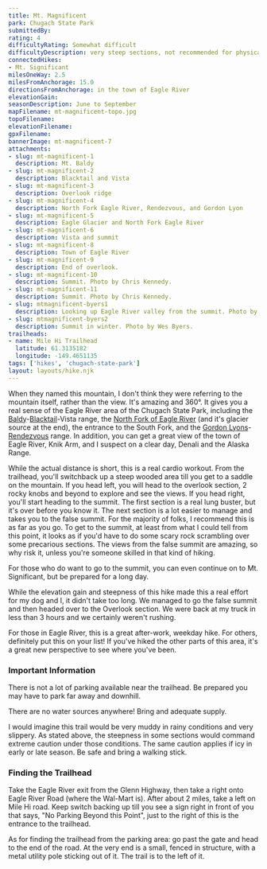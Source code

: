 ```yaml
---
title: Mt. Magnificent
park: Chugach State Park
submittedBy: 
rating: 4
difficultyRating: Somewhat difficult
difficultyDescription: very steep sections, not recommended for physically unfit. The last part of trail (false summit to true summit) should only be attempted by experienced hikers as it involves rock scrambling and precar
connectedHikes:
- Mt. Significant
milesOneWay: 2.5
milesFromAnchorage: 15.0
directionsFromAnchorage: in the town of Eagle River
elevationGain: 
seasonDescription: June to September
mapFilename: mt-magnificent-topo.jpg
topoFilename: 
elevationFilename: 
gpxFilename: 
bannerImage: mt-magnificent-7
attachments:
- slug: mt-magnificent-1
  description: Mt. Baldy
- slug: mt-magnificent-2
  description: Blacktail and Vista
- slug: mt-magnificent-3
  description: Overlook ridge
- slug: mt-magnificent-4
  description: North Fork Eagle River, Rendezvous, and Gordon Lyon
- slug: mt-magnificent-5
  description: Eagle Glacier and North Fork Eagle River
- slug: mt-magnificent-6
  description: Vista and summit
- slug: mt-magnificent-8
  description: Town of Eagle River
- slug: mt-magnificent-9
  description: End of overlook.
- slug: mt-magnificent-10
  description: Summit. Photo by Chris Kennedy.
- slug: mt-magnificent-11
  description: Summit. Photo by Chris Kennedy.
- slug: mtmagnificent-byers1
  description: Looking up Eagle River valley from the summit. Photo by Wes Byers.
- slug: mtmagnificent-byers2
  description: Summit in winter. Photo by Wes Byers.
trailheads:
- name: Mile Hi Trailhead
  latitude: 61.3135182
  longitude: -149.4651135
tags: ['hikes', 'chugach-state-park']
layout: layouts/hike.njk
---
```

When they named this mountain, I don't think they were referring to the mountain itself, rather than the view. It's amazing and 360°. It gives you a real sense of the Eagle River area of the Chugach State Park, including the [Baldy](http://alaskahikesearch.com/hikes/mt-baldy/ "Mt. Baldy")-[Blacktail](http://alaskahikesearch.com/hikes/black-tail-rocks/ "Black Tail Rocks")-Vista range, the [North Fork of Eagle River](http://alaskahikesearch.com/hikes/eagle-river/ "Eagle River") (and it's glacier source at the end), the entrance to the South Fork, and the [Gordon Lyons](http://alaskahikesearch.com/hikes/mt-gordon-lyons/ "Mt. Gordon Lyons")-[Rendezvous](http://alaskahikesearch.com/hikes/rendezvous-peak/) range. In addition, you can get a great view of the town of Eagle River, Knik Arm, and I suspect on a clear day, Denali and the Alaska Range.

While the actual distance is short, this is a real cardio workout. From the trailhead, you'll switchback up a steep wooded area till you get to a saddle on the mountain. If you head left, you will head to the overlook section, 2 rocky knobs and beyond to explore and see the views. If you head right, you'll start heading to the summit. The first section is a real lung buster, but it's over before you know it. The next section is a lot easier to manage and takes you to the false summit. For the majority of folks, I recommend this is as far as you go. To get to the summit, at least from what I could tell from this point, it looks as if you'd have to do some scary rock scrambling over some precarious sections. The views from the false summit are amazing, so why risk it, unless you're someone skilled in that kind of hiking.

For those who do want to go to the summit, you can even continue on to Mt. Significant, but be prepared for a long day.

While the elevation gain and steepness of this hike made this a real effort for my dog and I, it didn't take too long. We managed to go the false summit and then headed over to the Overlook section. We were back at my truck in less than 3 hours and we certainly weren't rushing.

For those in Eagle River, this is a great after-work, weekday hike. For others, definitely put this on your list! If you've hiked the other parts of this area, it's a great new perspective to see where you've been.

### Important Information

There is not a lot of parking available near the trailhead. Be prepared you may have to park far away and downhill.

There are no water sources anywhere! Bring and adequate supply.

I would imagine this trail would be very muddy in rainy conditions and very slippery. As stated above, the steepness in some sections would command extreme caution under those conditions. The same caution applies if icy in early or late season. Be safe and bring a walking stick.

### Finding the Trailhead

Take the Eagle River exit from the Glenn Highway, then take a right onto Eagle River Road (where the Wal-Mart is). After about 2 miles, take a left on Mile Hi road. Keep switch backing up till you see a sign right in front of you that says, "No Parking Beyond this Point", just to the right of this is the entrance to the trailhead.

As for finding the trailhead from the parking area: go past the gate and head to the end of the road. At the very end is a small, fenced in structure, with a metal utility pole sticking out of it. The trail is to the left of it.